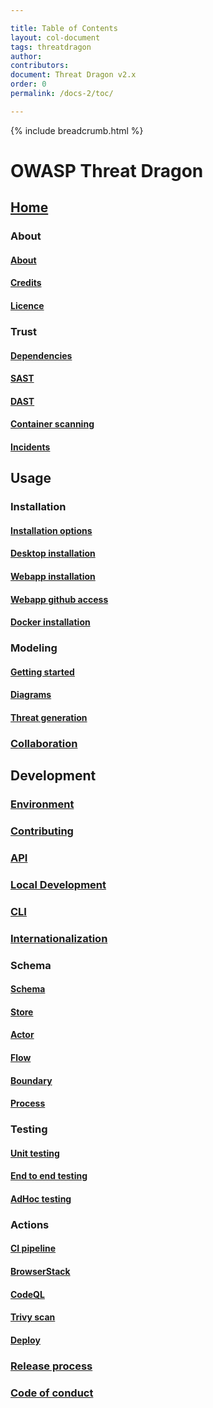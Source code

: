 ```yaml
---

title: Table of Contents
layout: col-document
tags: threatdragon
author:
contributors:
document: Threat Dragon v2.x
order: 0
permalink: /docs-2/toc/

---
```


{% include breadcrumb.html %}
# OWASP Threat Dragon

## [Home](home.md)

### About

#### [About](home/about/about.md)

#### [Credits](home/about/credits.md)

#### [Licence](home/about/licence.md)

### Trust

#### [Dependencies](home/trust/dependencies.md)

#### [SAST](home/trust/sast.md)

#### [DAST](home/trust/dast.md)

#### [Container scanning](home/trust/container.md)

#### [Incidents](home/trust/incidents.md)

## Usage

### Installation

#### [Installation options](usage/install/options.md)

#### [Desktop installation](usage/install/desktop.md)

#### [Webapp installation](usage/install/web.md)

#### [Webapp github access](usage/install/environment.md)

#### [Docker installation](usage/install/options.md)

### Modeling

#### [Getting started](usage/modeling/getting-started.md)

#### [Diagrams](usage/modeling/diagrams.md)

#### [Threat generation](usage/modeling/threats.md)

### [Collaboration](usage/collaboration.md)

## Development

### [Environment](development/environment.md)

### [Contributing](development/contributing.md)

### [API](development/api.md)

### [Local Development](development/local.md)

### [CLI](development/cli.md)

### [Internationalization](development/internationalization.md)

### Schema

#### [Schema](development/schema/schema.md)

#### [Store](development/schema/store.md)

#### [Actor](development/schema/actor.md)

#### [Flow](development/schema/flow.md)

#### [Boundary](development/schema/boundary.md)

#### [Process](development/schema/process.md)

### Testing

#### [Unit testing](development/testing/unit.md)

#### [End to end testing](development/testing/e2e.md)

#### [AdHoc testing](development/testing/adhoc.md)

### Actions

#### [CI pipeline](development/actions/ci.md)

#### [BrowserStack](development/actions/browserstack.md)

#### [CodeQL](development/actions/codeql.md)

#### [Trivy scan](development/actions/trivy.md)

#### [Deploy](development/actions/deploy.md)

### [Release process](development/release-process.md)

### [Code of conduct](development/conduct.md)

